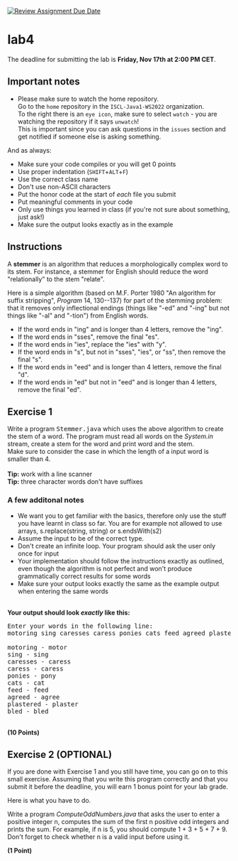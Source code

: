 [![Review Assignment Due Date](https://classroom.github.com/assets/deadline-readme-button-24ddc0f5d75046c5622901739e7c5dd533143b0c8e959d652212380cedb1ea36.svg)](https://classroom.github.com/a/H5VKVGEx)
# lab4

The deadline for submitting the lab is **Friday, Nov 17th at 2:00 PM CET**.

## Important notes
* Please make sure to watch the home repository. \
  Go to the `home` repository in the `ISCL-Java1-WS2022` organization. \
  To the right there is an `eye icon`, make sure to select `watch` - you 
are watching the repository if it says `unwatch`! \
  This is important since you can ask questions in the `issues` section 
and get notified if someone else is asking something. 

And as always:
* Make sure your code compiles or you will get 0 points
* Use proper indentation (`SHIFT`+`ALT`+`F`)
* Use the correct class name
* Don't use non-ASCII characters
* Put the honor code at the start of *each* file you submit
* Put meaningful comments in your code
* Only use things you learned in class (if you're not sure about something, just ask!)
* Make sure the output looks exactly as in the example

<h2>Instructions</h2>

<p>A <b>stemmer</b> is an algorithm that reduces a morphologically
complex word to its stem.  For instance, a stemmer for English should
reduce the word "relationally" to the stem "relate".<br>
</p>
<p>Here is a simple algorithm (based on M.F. Porter 1980 "An algorithm
for suffix stripping", <i>Program</i> 14, 130--137) for part of the
stemming problem: that it removes only inflectional endings (things
like "-ed" and "-ing" but not things like "-al" and "-tion") from
English words.
</p>
<ul>
<li>
If the word ends in "ing" and is longer than 4 letters, remove the 
"ing".</li>

<li>If the word ends in "sses", remove the final "es".</li>

<li>If the word ends in "ies", replace the "ies" with "y".</li>

<li>If the word ends in "s", but not in "sses", "ies", or "ss", then 
remove the final "s".</li>

<li>If the word ends in "eed" and is longer than 4 letters, remove the 
final "d".</li>

<li>If the word ends in "ed" but not in "eed" and is longer than 4 
letters, remove the final "ed".</li>
</ul>

<h2>Exercise 1</h2>
Write a program <tt>Stemmer.java</tt> which uses the above algorithm to 
create
the stem of a word. The program must read all words on the 
<i>System.in</i> stream,
create a stem for the word and print word and the stem.<br> Make sure to 
consider the case in which the length of a input word is smaller than 4. 
<br><br>
<b>Tip:</b> work with a line scanner<br>
<b>Tip:</b> three character words don't have suffixes
<h3> A few additonal notes </h3>
<ul>
<li>We want you to get familiar with the basics, therefore only use the 
stuff you have learnt in class so far. You are for example not allowed to 
use arrays, s.replace(string, string) or s.endsWith(s2)</li>
<li>Assume the input to be of the correct type.</li>
<li>Don't create an infinite loop. Your program should ask the user only 
once for input</li>
<li>Your implementation should follow the instructions exactly as 
outlined, even though the algorithm is not perfect and won't produce 
grammatically correct results for some words</li>
<li>Make sure your output looks exactly the same as the example output 
when entering the same words</li>
</ul>

<br> 
<b>Your output should look <i>exactly</i> like this:</b>
<pre>
Enter your words in the following line:
motoring sing caresses caress ponies cats feed agreed plastered bled<br>
motoring - motor
sing - sing
caresses - caress
caress - caress
ponies - pony
cats - cat
feed - feed
agreed - agree
plastered - plaster
bled - bled
</pre>
<br>
<b>(10 Points)</b>

<h2>Exercise 2 (OPTIONAL)</h2>
If you are done with Exercise 1 and you still have time, you can go on to 
this small exercise. Assuming that you write this program correctly and 
that you submit it before the deadline, you will earn 1 bonus point for 
your lab grade.
</pre>
<p>Here is what you have to do.</p>
<p>
Write a program <i>ComputeOddNumbers.java</i> that asks the user to enter 
a positive integer n, computes the sum of the first n positive odd 
integers and prints the sum. For example, if n is 5, you should compute 1 
+ 3 + 5 + 7 + 9.<br>
Don't forget to check whether n is a valid input before using it.  
</p>
<b>(1 Point)</b>
</br>
</br>

